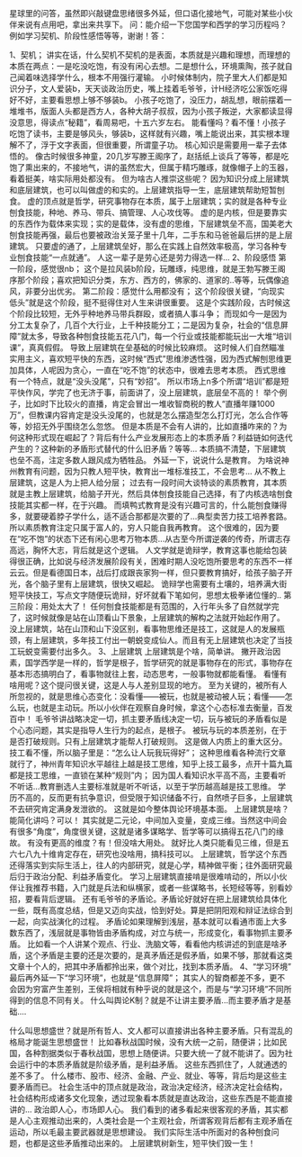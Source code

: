 星球里的问答，虽然即兴敲键盘思绪很多外延，但口语化接地气，可能对某些小伙伴来说有点用吧，拿出来共享下。 问：能介绍一下您国学和西学的学习历程吗？例如学习契机、阶段性感悟等等，谢谢！答：

1、契机；
讲实在话，什么契机不契机的是表面，本质就是兴趣和理想，而理想的本质在两点：一是吃没吃饱，有没有闲心去想。二是想什么，环境熏陶，孩子就自己闻着味选择学什么，根本不用强行灌输。
小时候体制内，院子里大人们都是知识分子，文人爱装b，天天谈政治历史，嘴上挂着毛爷爷，计H经济吃公家饭吃得好不好，主要看思想上够不够装b。
小孩子吃饱了，没压力，胡乱想，眼前摆着一堆堆书，版面人头都是西方人，各种大胡子叔叔，因为小孩子叛逆，大家都读显得没意思，得读点“秘籍”，看周易吧，十五六岁左右。
能看懂吗？看不懂！小孩子吃饱了读书，主要是够风头，够装b，这样就有兴趣，嘴上能说出来，其实根本理解不了，浮于文字表面，但很重要，所谓童子功。
核心知识是需要用一辈子去体悟的。
像古时候很多神童，20几岁写滕王阁序了，赵括纸上谈兵了等等，都是吃饱了熏出来的，不接地气，讲的虽然宏大，但属于精巧雕琢，就像帽子上的玉器，看着挺美，啥实际用处都没有。 但为啥古人推崇这些呢？
因为知识分成上层建筑和底层建筑，也可以叫做虚的和实的。上层建筑指导一生，底层建筑帮助短暂刨食。 虚的顶点就是哲学，研究事物存在本质，属于上层建筑；实的就是各种专业刨食技能，种地、养马、带兵、搞管理、人心攻伐等。 虚的是内核，但是要靠实的东西作为载体来实现；实的是载体，没有虚的思维，下层建筑垒不高，国美老大刨食技能再强，最后也要被政治关笼子里十几年，二手东和马爸爸最后拼的是上层建筑。 只要虚的通了，上层建筑垒好，那么在实践上自然效率极高，学习各种专业刨食技能“一点就通”。
人这一辈子是劳心还是劳力得选一样...  2、阶段感悟 第一阶段，感觉很nb；
这个是拉风装b阶段，玩雕琢，纯思维，就是王勃写滕王阁序那个阶段；喜欢把知识分类，东方、西方的，佛家的、道家的..等等，玩偶像追风，非要分出优劣。 第二阶段：感觉什么用都没有；
这个阶段很关键，“向现实低头”就是这个阶段，挺不挺得住对人生来讲很重要。
这是个实践阶段，古时候这个阶段比较短，无外乎种地养马带兵群殴，或者搞人事斗争；
而现如今一是因为分工太复杂了，几百个大行业，上千种技能分工；二是因为复杂，社会的“信息屏障”就太多，导致各种刨食技能五花八门，每一个行业或技能都能玩出一大堆“培训课”，真真假假。
导致上层建筑在垒基础的时候比较麻烦。 这时候人们自然瞄准实用主义，喜欢短平快的东西，这时候“西式”思维渗透性强，因为西式解刨思维更加具体，人呢因为贪心，一直在“吃不饱”的状态中，很难去思考本质。
西式思维有一个特点，就是“没头没尾”，只有“妙招”。 所以市场上n多个所谓“培训”都是短平快作风，学完了也无济于事，前面讲了，没上层建筑，底层垒不高的！
举个例子，比如时下比较火的直播，肯定会冒出一堆收智商税的教人“直播年赚1000万”，但教课内容肯定是没头没尾的，也就是怎么摆造型怎么打灯光，怎么合作等等，妙招无外乎围绕怎么忽悠。
但是本质是不会有人讲的，比如直播咋来的？为何这种形式现在崛起了？背后有什么产业发展形态上的本质矛盾？利益链如何迭代产生的？这种新的矛盾形式替代的什么旧矛盾？等等...
本质搞不清楚，下层建筑也垒不高，注定多数人跟风成为牺牲品。 
外延一下，说说什么是教育。
为啥说神州教育有问题，因为只教人短平快，教育出一堆标准技工，不会思考...
从不教上层建筑，这是人为上把人给分层； 过去有一段时间大谈特谈的素质教育，其本质就是主教上层建筑，给脑子开光，然后具体刨食技能自己选择，有了内核选啥刨食技能其实都一样，在于兴趣。
而填鸭式教育是没有兴趣可言的，什么能刨食赚得多，就要硬着脖子学什么，适不适合那都是次要的了...典型卖苦力技工培养套路。
所以素质教育注定只属于富人的，穷人只能自我再教育。
这个很难的，因为要在“吃不饱”的状态下还有闲心思考万物本质...从古至今所谓逆袭的传奇，所谓志存高远，胸怀大志，背后就是这个逻辑。
人文学就是诡辩学，教育这事也能给包装得很正确，比如说与经济发展阶段有关，困难时期人没吃饱所要思考的东西不一样云云。但是看德国日本，战后打成跟丧家狗一样，但只要教育搞好，给孩子脑子开光，各个脑子里有上层建筑，很快又崛起。
诡辩学也需要有土壤的，培养满大街短平快技工，写点文字随便玩诡辩，好坏就看下笔如何，思想太极拳诸位懂的.. 第三阶段：用处太大了！
任何刨食技能都是有范围的，入行年头多了自然就学完了，这时候就像是站在山顶看山下景象，上层建筑的解构之法就开始起作用了。
没上层建筑，站在山顶和山下没区别，看事物思维还是技工，这就是人的发展瓶颈，有上层建筑，多年技工付出一朝蜕变成仙人。而且有无上层建筑也决定了当技工玩蜕变需要付出多久。  3、上层建筑 上层建筑是个啥，简单讲。 撇开政治因素，国学西学是一样的，哲学是根子，哲学研究的就是事物存在的形式，事物存在基本形态搞明白了，看事物就往上套，动态思考，一般事物就都能看懂。 看懂有啥用呢？这个提问很关键，这是人与人差别显现的地方。
至为关键的，被所有人所忽视的，就是思维心态变化：没看懂——被玩，也就是被动被人玩；看懂——怎么玩，也就是主动玩。所以小伙伴在观察自身时候，拿这个心态标准去衡量，百发百中！ 毛爷爷讲战略决定一切，抓主要矛盾线决定一切，玩与被玩的矛盾看似是个心态问题，其实是指导人生行为的起点，是根子。
被玩与玩的本质差别，在于是否打破规则。只有上层建筑才能帮人打破规则。 这是做人内质上的重大区分。
技工看不懂，所以脑子里是：“怎么让人玩我玩得好”；
这种思维看各种流行文章就行了，神州青年知识水平越往上越是技工思维，知乎上技工最多，点开十篇九篇都是技工思维，一直锁在某种“规则”内；
因为国人看知识水平高不高，主要看听不听话...教育删选人主要标准就是听不听话，以至于学历越高越是技工思维。
学历不高的，反而更有抗争意识，但受限于知识储备不行，自然喷子巨多，上层建筑不去研究肯定满身发泄欲的。
这就是如今整体舆论环境基本面。  上层建筑是啥？能简化讲吗？可以！
其实就是二元论，中间加入变量，变成三维。当然这中间会有很多“角度”，角度很关键，这就是诸多谋略学、哲学等可以搞得五花八门的缘故。 有没有更高的维度？有！但没啥大用处。
就好比人类只能看见三维，但是五六七八九十维肯定存在，研究也没啥用，搞科技可以。
上层建筑，哲学这个东西还得落实到实际生活上，往人的内部研究，就是心学，精神做平衡；往外面研究最后归于政治分配、利益矛盾变化。 学习上层建筑直接啃是很难啃动的，所以小伙伴让我推荐书籍，入门就是兵法和纵横家，或者一些谋略书，长短经等等，别看妙招，要看背后逻辑。
还有毛爷爷的矛盾论。矛盾论好就好在把上层建筑给具体化一些，既有高度总结，但是又迈向实战，恰到好处。算是把阴阳观和辩证法综合到一起，向实战演化的过程。 矛盾论如果理解到浅层，基本就可以看通市面上大多数东西了，浅层就是事物皆由矛盾构成，对立与统一，形成变化，看事物抓主要矛盾。
比如看一个人讲某个观点、行业、洗脑文等，看看他内核讲述的到底是啥矛盾，这个矛盾是主要的还是次要的，是真矛盾还是假矛盾，如果不够，那就看这类文章十个人的，把其中矛盾都拎出来，做个对比，找到本质矛盾。
  4、“学习环境”
最后再外延一下“学习环境”，也就是“信息屏障”；
其实人的智商都差不多，更不会因为穷富产生差别，王侯将相就有种乎说的就是这个，而是与“学习环境”不同所得到的信息不同有关。
什么叫舆论K制？就是不让讲主要矛盾...而主要矛盾才是基础....

什么叫思想盛世？就是所有哲人、文人都可以直接讲出各种主要矛盾。只有混乱的格局才能诞生思想盛世！
比如春秋战国时候，没有大统一之前，随便讲；比如民国，各种割据类似于春秋战国，思想上随便讲。只要大统一了就不能讲了。因为社会运行中的本质矛盾就是阶级矛盾，是利益矛盾。
这些东西抓住了，人就通透的差不多了。
什么楼市、股市、经济、金融、产业、就业、等等，背后均是这些主要矛盾而已。
社会生活中的顶点就是政治，政治决定经济，经济决定社会结构，社会结构形成诸多文化现象，透过现象看本质就是直达政治，这些东西是不能直接讲的...
政治即人心，市场即人心。
我们看到的诸多看起来很客观的矛盾，其实都是人心主观推动出来的，人类社会是一个主观社会，所谓客观背后都有主观矛盾在运动，所以毛最主要武器就是思想建设。
我们实际生活中所面对的各种刨食问题，也都是这些矛盾推动出来的。 上层建筑树新生，短平快们毁一生！